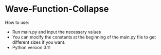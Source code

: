 # Wave-Function-Collapse

How to use:
- Run main.py and input the necessary values
- You can modify the constants at the beginning of the main.py file to get different sizes if you want.
- Python version 3.11
